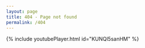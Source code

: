 ```yaml
---
layout: page
title: 404 - Page not found
permalink: /404
---
```


{% include youtubePlayer.html id="KUNQl5sanHM" %}

